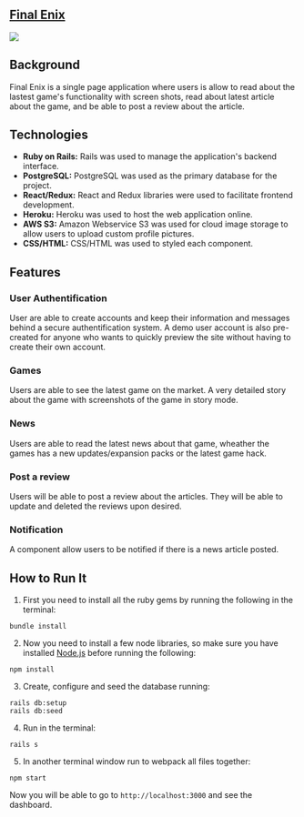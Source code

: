 ## [Final Enix](https://finalenix.herokuapp.com/#/)



<img src="https://github.com/kimju-tran/FPS-SquareEnix/blob/master/readme_img/splash_page.gif" align ="center"><br>

## Background 
Final Enix is a single page application where users is allow to read about the lastest game's functionality with screen shots, read about latest article about the game, and be able to post a review about the article.

## Technologies
* **Ruby on Rails:** Rails was used to manage the application's backend interface.
* **PostgreSQL:** PostgreSQL was used as the primary database for the project. 
* **React/Redux:** React and Redux libraries were used to facilitate frontend development.
* **Heroku:** Heroku was used to host the web application online.
* **AWS S3:** Amazon Webservice S3 was used for cloud image storage to allow users to upload custom profile pictures.
* **CSS/HTML:** CSS/HTML was used to styled each component.

## Features

### User Authentification

User are able to create accounts and keep their information and messages behind a secure authentification system. A demo user account is also pre-created for anyone who wants to quickly preview the site without having to create their own account.

### Games
Users are able to see the latest game on the market. A very detailed story about the game with screenshots of the game in story mode.

### News
Users are able to read the latest news about that game, wheather the games has a new updates/expansion packs or the latest game hack.

### Post a review
Users will be able to post a review about the articles. They will be able to update and deleted the reviews upon desired.

### Notification
A component allow users to be notified if there is a news article posted.


## How to Run It
1. First you need to install all the ruby gems by running the following in the terminal:

```
bundle install
```

2. Now you need to install a few node libraries, so make sure you have installed [Node.js](https://nodejs.org/en/download/package-manager) before running the following:

```
npm install
```

3. Create, configure and seed the database running:

```
rails db:setup
rails db:seed
```

4. Run in the terminal:

```
rails s
```

5. In another terminal window run to webpack all files together:

```
npm start
```

Now you will be able to go to `http://localhost:3000` and see the dashboard.

